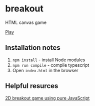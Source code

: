 # breakout
HTML canvas game

[Play](https://taras-d.github.io/demo/breakout)

## Installation notes
1. `npm install` - install Node modules
2. `npm run compile` - compile typescript
3. Open `index.html` in the browser

## Helpful resurces
[2D breakout game using pure JavaScript](https://developer.mozilla.org/en-US/docs/Games/Tutorials/2D_Breakout_game_pure_JavaScript)
